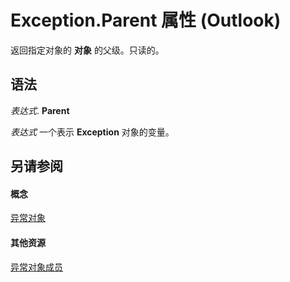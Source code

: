 
# Exception.Parent 属性 (Outlook)

返回指定对象的 **对象** 的父级。只读的。


## 语法

 _表达式_. **Parent**

 _表达式_ 一个表示 **Exception** 对象的变量。


## 另请参阅


#### 概念


[异常对象](010552b0-9ba6-c81b-1e3a-fd6a681e5163.md)
#### 其他资源


[异常对象成员](24ed9b18-34f0-cbe4-73a7-ac585628a990.md)